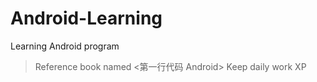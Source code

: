 # Android-Learning
Learning Android program
> Reference book named <第一行代码 Android>
> Keep daily work XP
